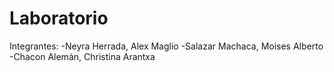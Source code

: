 # Laboratorio

Integrantes:
-Neyra Herrada, Alex Maglio
-Salazar Machaca, Moises Alberto
-Chacon Alemán, Christina Arantxa

